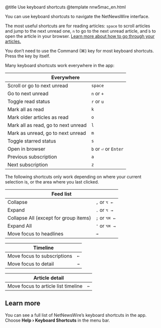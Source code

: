 @title Use keyboard shortcuts
@template nnw5mac_en.html

You can use keyboard shortcuts to navigate the NetNewsWire interface.

The most useful shortcuts are for reading articles: `space` to scroll articles and jump to the next unread one, `n` to go to the next unread article, and `b` to open the article in your browser. [Learn more about how to go through your articles.](reading-articles)

You don’t need to use the Command (⌘) key for most keyboard shortcuts. Press the key by itself.

Many keyboard shortcuts work everywhere in the app:

<table class="keyboard-shortcuts">
	<thead>
		<tr>
			<th colspan="2"> Everywhere </th>
		</tr>
	</thead>
	<tbody>
		<tr>
			<td> Scroll or go to next unread </td>
			<td> <code>space</code> </td>
		</tr>
		<tr>
			<td> Go to next unread </td>
			<td> <code>n</code> or
			     <code>+</code>
			</td>
		</tr>
		<tr>
			<td> Toggle read status </td>
			<td> <code>r</code> or
			     <code>u</code>
			</td>
		</tr>
		<tr>
			<td> Mark all as read </td>
			<td> <code>k</code> </td>
		</tr>
		<tr>
			<td> Mark older articles as read </td>
			<td> <code>o</code> </td>
		</tr>
		<tr>
			<td> Mark all as read, go to next unread </td>
			<td> <code>l</code> </td>
		</tr>
		<tr>
			<td> Mark as unread, go to next unread </td>
			<td> <code>m</code> </td>
		</tr>
		<tr>
			<td> Toggle starred status </td>
			<td> <code>s</code> </td>
		</tr>
		<tr>
			<td> Open in browser </td>
			<td> <code>b</code> or
			     <code>⏎</code> or
			     <code>Enter</code>
			</td>
		</tr>
		<tr>
			<td> Previous subscription </td>
			<td> <code>a</code> </td>
		</tr>
		<tr>
			<td> Next subscription </td>
			<td> <code>z</code> </td>
		</tr>
	</tbody>
</table>

The following shortcuts only work depending on where your current selection is, or the area where you last clicked.

<table class="keyboard-shortcuts">
	<thead>
		<tr>
			<th colspan="2"> Feed list </th>
		</tr>
	</thead>
	<tbody>
		<tr>
			<td> Collapse </td>
			<td><code>,</code> or
			    <code>⌥ ←</code>
			</td>
		</tr>
		<tr>
			<td> Expand </td>
			<td><code>.</code> or
			    <code>⌥ →</code>
			</td>
		</tr>
		<tr>
			<td> Collapse All (except for group items) </td>
			<td><code>;</code> or
			    <code>⌥⌘ ←</code>
			</td>
		</tr>
		<tr>
			<td> Expand All </td>
			<td><code>'</code> or
			    <code>⌥⌘ →</code>
			</td>
		</tr>
		<tr>
			<td> Move focus to headlines </td>
			<td> <code>→</code> </td>
		</tr>
	</tbody>
</table>

<table class="keyboard-shortcuts">
	<thead>
		<tr>
			<th colspan="2"> Timeline </th>
		</tr>
	</thead>
	<tbody>
		<tr>
			<td> Move focus to subscriptions </td>
			<td> <code>←</code> </td>
		</tr>
		<tr>
			<td> Move focus to detail </td>
			<td> <code>→</code> </td>
		</tr>
	</tbody>
</table>

<table class="keyboard-shortcuts">
	<thead>
		<tr>
			<th colspan="2"> Article detail </th>
		</tr>
	</thead>
	<tbody>
		<tr>
			<td> Move focus to article list timeline </td>
			<td> <code>←</code> </td>
		</tr>
	</tbody>
</table>

Learn more
----------

You can see a full list of NetNewsWire’s keyboard shortcuts in the app. Choose **Help › Keyboard Shortcuts** in the menu bar.
